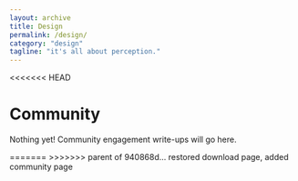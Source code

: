 ```yaml
---
layout: archive
title: Design
permalink: /design/
category: "design"
tagline: "it's all about perception."
---
```

<<<<<<< HEAD
<h1>Community</h1>
<p> Nothing yet! Community engagement write-ups will go here.</p>
=======
>>>>>>> parent of 940868d... restored download page, added community page
